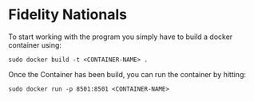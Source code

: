 # Fidelity Nationals

To start working with the program you simply have to build a docker container using:

```
sudo docker build -t <CONTAINER-NAME> .
```

Once the Container has been build, you can run the container by hitting:

```
sudo docker run -p 8501:8501 <CONTAINER-NAME>
```